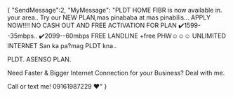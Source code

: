 {
"SendMessage":2,
"MyMessage":
"PLDT HOME FIBR is now available in. your area..
Try our NEW PLAN,mas pinababa at mas pinabilis...
APPLY NOW!!!!
NO CASH OUT AND FREE ACTIVATION FOR PLAN ✔️1599--35mbps..
✔️2099--60mbps
FREE LANDLINE
+free PHW☺️☺️☺️
UNLIMITED INTERNET
San ka pa?mag PLDT kna..

PLDT.
ASENSO PLAN.

Need Faster & Bigger Internet Connection for your Business? Deal with me.

Call or text me! 
09161987229 ♥️"
}
